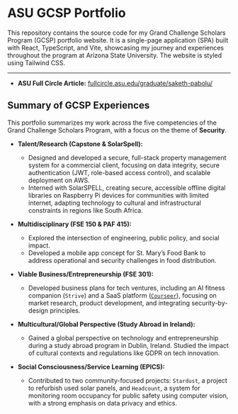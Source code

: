 # ASU GCSP Portfolio

This repository contains the source code for my Grand Challenge Scholars Program (GCSP) portfolio website. It is a single-page application (SPA) built with React, TypeScript, and Vite, showcasing my journey and experiences throughout the program at Arizona State University. The website is styled using Tailwind CSS.

---

- **ASU Full Circle Article:** [fullcircle.asu.edu/graduate/saketh-pabolu/](https://fullcircle.asu.edu/graduate/saketh-pabolu/)

## Summary of GCSP Experiences

This portfolio summarizes my work across the five competencies of the Grand Challenge Scholars Program, with a focus on the theme of **Security**.

- **Talent/Research (Capstone & SolarSpell):**
  - Designed and developed a secure, full-stack property management system for a commercial client, focusing on data integrity, secure authentication (JWT, role-based access control), and scalable deployment on AWS.
  - Interned with SolarSPELL, creating secure, accessible offline digital libraries on Raspberry Pi devices for communities with limited internet, adapting technology to cultural and infrastructural constraints in regions like South Africa.

- **Multidisciplinary (FSE 150 & PAF 415):**
  - Explored the intersection of engineering, public policy, and social impact.
  - Developed a mobile app concept for St. Mary’s Food Bank to address operational and security challenges in food distribution.

- **Viable Business/Entrepreneurship (FSE 301):**
  - Developed business plans for tech ventures, including an AI fitness companion (`Strive`) and a SaaS platform ([`Courseer`](https://courseer.co/)), focusing on market research, product development, and integrating security-by-design principles.

- **Multicultural/Global Perspective (Study Abroad in Ireland):**
  - Gained a global perspective on technology and entrepreneurship during a study abroad program in Dublin, Ireland. Studied the impact of cultural contexts and regulations like GDPR on tech innovation.

- **Social Consciousness/Service Learning (EPICS):**
  - Contributed to two community-focused projects: `Stardust`, a project to refurbish used solar panels, and `Headcount`, a system for monitoring room occupancy for public safety using computer vision, with a strong emphasis on data privacy and ethics.

